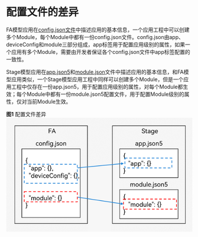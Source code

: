 # 配置文件的差异


FA模型应用在[config.json文件](../quick-start/application-configuration-file-overview-fa.md)中描述应用的基本信息，一个应用工程中可以创建多个Module，每个Module中都有一份config.json文件。config.json由app、deviceConfig和module三部分组成，app标签用于配置应用级别的属性，如果一个应用有多个Module，需要由开发者保证各个config.json文件中app标签配置的一致性。


Stage模型应用在[app.json5](../quick-start/app-configuration-file.md)和[module.json](../quick-start/module-configuration-file.md)文件中描述应用的基本信息，和FA模型应用类似，一个Stage模型应用工程中同样可以创建多个Module，但是一个应用工程中仅存在一份app.json5，用于配置应用级别的属性，对每个Module都生效；每个Module中都有一份module.json5配置文件，用于配置Module级别的属性，仅对当前Module生效。

  **图1** 配置文件差异  
![comparison-of-configuration-file](figures/comparison-of-configuration-file.png)
